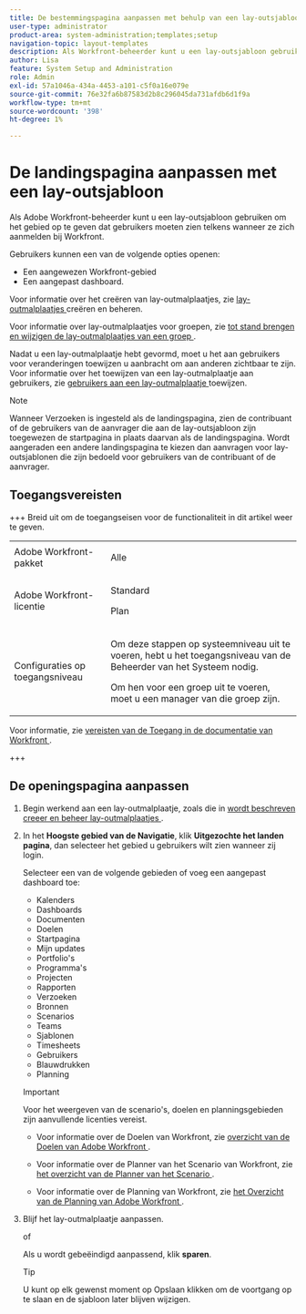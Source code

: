```yaml
---
title: De bestemmingspagina aanpassen met behulp van een lay-outsjabloon
user-type: administrator
product-area: system-administration;templates;setup
navigation-topic: layout-templates
description: Als Workfront-beheerder kunt u een lay-outsjabloon gebruiken om het gebied op te geven dat gebruikers moeten zien telkens wanneer ze zich aanmelden bij Workfront.
author: Lisa
feature: System Setup and Administration
role: Admin
exl-id: 57a1046a-434a-4453-a101-c5f0a16e079e
source-git-commit: 76e32fa6b87583d2b8c296045da731afdb6d1f9a
workflow-type: tm+mt
source-wordcount: '398'
ht-degree: 1%

---
```


# De landingspagina aanpassen met een lay-outsjabloon

Als Adobe Workfront-beheerder kunt u een lay-outsjabloon gebruiken om het gebied op te geven dat gebruikers moeten zien telkens wanneer ze zich aanmelden bij Workfront.

Gebruikers kunnen een van de volgende opties openen:

* Een aangewezen Workfront-gebied
* Een aangepast dashboard.

Voor informatie over het creëren van lay-outmalplaatjes, zie [ lay-outmalplaatjes ](../use-layout-templates/create-and-manage-layout-templates.md) creëren en beheren.

Voor informatie over lay-outmalplaatjes voor groepen, zie [ tot stand brengen en wijzigen de lay-outmalplaatjes van een groep ](../../../administration-and-setup/manage-groups/work-with-group-objects/create-and-modify-a-groups-layout-templates.md).

Nadat u een lay-outmalplaatje hebt gevormd, moet u het aan gebruikers voor veranderingen toewijzen u aanbracht om aan anderen zichtbaar te zijn. Voor informatie over het toewijzen van een lay-outmalplaatje aan gebruikers, zie [ gebruikers aan een lay-outmalplaatje ](../use-layout-templates/assign-users-to-layout-template.md) toewijzen.

>[!NOTE]
>
>Wanneer Verzoeken is ingesteld als de landingspagina, zien de contribuant of de gebruikers van de aanvrager die aan de lay-outsjabloon zijn toegewezen de startpagina in plaats daarvan als de landingspagina. Wordt aangeraden een andere landingspagina te kiezen dan aanvragen voor lay-outsjablonen die zijn bedoeld voor gebruikers van de contribuant of de aanvrager.

## Toegangsvereisten

+++ Breid uit om de toegangseisen voor de functionaliteit in dit artikel weer te geven.

<table style="table-layout:auto"> 
 <col> 
 <col> 
 <tbody> 
  <tr> 
   <td>Adobe Workfront-pakket</td> 
   <td><p>Alle</p></td> 
  </tr> 
  <tr> 
   <td>Adobe Workfront-licentie</td> 
   <td><p>Standard</p>
       <p>Plan</p></td>
  </tr> 
  </tr> 
  <tr> 
   <td>Configuraties op toegangsniveau</td> 
   <td> <p>Om deze stappen op systeemniveau uit te voeren, hebt u het toegangsniveau van de Beheerder van het Systeem nodig.</p>
        <p>Om hen voor een groep uit te voeren, moet u een manager van die groep zijn.</p> </td> 
  </tr> 
 </tbody> 
</table>

Voor informatie, zie [ vereisten van de Toegang in de documentatie van Workfront ](/help/quicksilver/administration-and-setup/add-users/access-levels-and-object-permissions/access-level-requirements-in-documentation.md).

+++

## De openingspagina aanpassen

1. Begin werkend aan een lay-outmalplaatje, zoals die in [ wordt beschreven creeer en beheer lay-outmalplaatjes ](../../../administration-and-setup/customize-workfront/use-layout-templates/create-and-manage-layout-templates.md).
1. In het **Hoogste gebied van de Navigatie**, klik **Uitgezochte het landen pagina**, dan selecteer het gebied u gebruikers wilt zien wanneer zij login.

   Selecteer een van de volgende gebieden of voeg een aangepast dashboard toe:

   * Kalenders
   * Dashboards
   * Documenten
   * Doelen
   * Startpagina
   * Mijn updates
   * Portfolio&#39;s
   * Programma&#39;s
   * Projecten
   * Rapporten
   * Verzoeken
   * Bronnen
   * Scenarios
   * Teams
   * Sjablonen
   * Timesheets
   * Gebruikers
   * Blauwdrukken
   * Planning

   >[!IMPORTANT]
   >
   >Voor het weergeven van de scenario&#39;s, doelen en planningsgebieden zijn aanvullende licenties vereist.
   >
   >* Voor informatie over de Doelen van Workfront, zie [ overzicht van de Doelen van Adobe Workfront ](../../../workfront-goals/goal-management/wf-goals-overview.md).
   >
   >* Voor informatie over de Planner van het Scenario van Workfront, zie [ het overzicht van de Planner van het Scenario ](../../../scenario-planner/scenario-planner-overview.md).
   >
   >* Voor informatie over de Planning van Workfront, zie [ het Overzicht van de Planning van Adobe Workfront ](/help/quicksilver/planning/general/planning-overview.md).

1. Blijf het lay-outmalplaatje aanpassen.

   of

   Als u wordt gebeëindigd aanpassend, klik **sparen**.

   >[!TIP]
   >
   >U kunt op elk gewenst moment op Opslaan klikken om de voortgang op te slaan en de sjabloon later blijven wijzigen.
